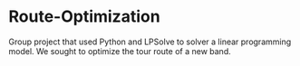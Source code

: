 # Route-Optimization
Group project that used Python and LPSolve to solver a linear programming model. We sought to optimize the tour route of a new band. 
